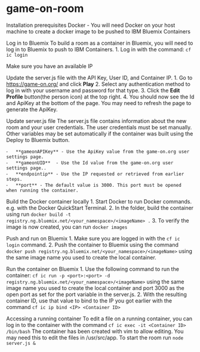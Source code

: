 # game-on-room

Installation prerequisites
Docker - You will need Docker on your host machine to create a docker image to be pushed to IBM Bluemix Containers

Log in to Bluemix
To build a room as a container in Bluemix, you will need to log in to Bluemix to push to IBM Containers.
	1.	Log in with the command: `cf ic login` 

Make sure you have an available IP
<Copy this from HDS>



Update the server.js file with the API Key, User ID, and Container IP.
	1.	Go to https://game-on.org/ and click **Play**
	2.	Select any authentication method to log in with your username and password for that type.
	3.	Click the **Edit Profile** button(the person icon) at the top right.
	4.	You should now see the Id and ApiKey at the bottom of the page.  You may need to refresh the page to generate the ApiKey.

Update server.js file
The server.js file contains information about the new room and your user credentials. The user credentials must be set manually. Other variables may be set automatically if the container was built using the Deploy to Bluemix button.

	⁃	**gameonAPIKey** - Use the ApiKey value from the game-on.org user settings page.
	⁃	**gameonUID**  - Use the Id value from the game-on.org user settings page..
	⁃	**endpointip** - Use the IP requested or retrieved from earlier steps.
	⁃	**port** - The default value is 3000. This port must be opened when running the container.

Build the Docker container locally
	1.	Start Docker to run Docker commands. e.g. with the Docker QuickStart Terminal.
	2.	In the folder, build the container using run `docker build -t registry.ng.bluemix.net/<your_namespace>/<imageName> .`
	3.	To verify the image is now created, you can run `docker images`

Push and run on Bluemix
	1.	Make sure you are logged in with the `cf ic login` command.
	2.	Push the container to Bluemix using the command `docker push registry.ng.bluemix.net/<your_namespace>/<imageName>` using the same image name you used to create the local container.

Run the container on Bluemix
	1.	Use the following command to run the container: `cf ic run -p <port>:<port> -d registry.ng.bluemix.net/<your_namespace>/<imageName>` using the same image name you used to create the local container and port 3000 as the open port as set for the port variable in the server.js.
	2.	With the resulting container ID, use that value to bind to the IP you got earlier with the command `cf ic ip bind <IP> <Container ID>`

Accessing a running container
To edit a file on a running container, you can log in to the container with the command `cf ic exec -it <Container ID> /bin/bash`
The container has been created with vim to allow editing. You may need this to edit the files in /usr/src/app.
To start the room run `node server.js &`

